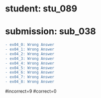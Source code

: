 # student: stu_089
# submission: sub_038

```diff
- ex04_0: Wrong Answer
- ex04_1: Wrong Answer
- ex04_2: Wrong Answer
- ex04_3: Wrong Answer
- ex04_4: Wrong Answer
- ex04_5: Wrong Answer
- ex04_6: Wrong Answer
- ex04_7: Wrong Answer
- ex04_8: Wrong Answer
```
#incorrect=9
#correct=0
